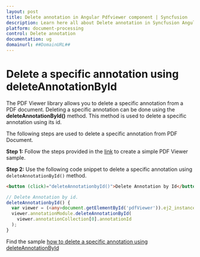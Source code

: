 ```yaml
---
layout: post
title: Delete annotation in Angular Pdfviewer component | Syncfusion
description: Learn here all about Delete annotation in Syncfusion Angular Pdfviewer component of Syncfusion Essential JS 2 and more.
platform: document-processing
control: Delete annotation
documentation: ug
domainurl: ##DomainURL##
---
```


# Delete a specific annotation using deleteAnnotationById

The PDF Viewer library allows you to delete a specific annotation from a PDF document. Deleting a specific annotation can be done using the **deleteAnnotationById()** method. This method is used to delete a specific annotation using its id.

The following steps are used to delete a specific annotation from PDF Document.

**Step 1:** Follow the steps provided in the [link](https://ej2.syncfusion.com/angular/documentation/pdfviewer/getting-started/) to create a simple PDF Viewer sample.

**Step 2:** Use the following code snippet to delete a specific annotation using `deleteAnnotationById()` method.

```html
<button (click)="deleteAnnotationbyId()">Delete Annotation by Id</button>
```

```typescript
// Delete Annotation by id.
deleteAnnotationbyId() {
  var viewer = (<any>document.getElementById('pdfViewer')).ej2_instances[0];
  viewer.annotationModule.deleteAnnotationById(
    viewer.annotationCollection[0].annotationId
  );
}
```

Find the sample [how to delete a specific annotation using deleteAnnotationById](https://stackblitz.com/edit/angular-pfuexf?file=app.component.ts)